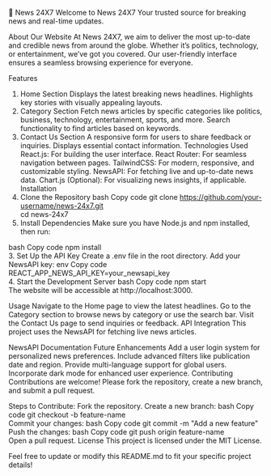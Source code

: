 📰 News 24X7
Welcome to News 24X7
Your trusted source for breaking news and real-time updates.

About Our Website
At News 24X7, we aim to deliver the most up-to-date and credible news from around the globe. Whether it’s politics, technology, or entertainment, we’ve got you covered. Our user-friendly interface ensures a seamless browsing experience for everyone.

Features
1. Home Section
Displays the latest breaking news headlines.
Highlights key stories with visually appealing layouts.
2. Category Section
Fetch news articles by specific categories like politics, business, technology, entertainment, sports, and more.
Search functionality to find articles based on keywords.
3. Contact Us Section
A responsive form for users to share feedback or inquiries.
Displays essential contact information.
Technologies Used
React.js: For building the user interface.
React Router: For seamless navigation between pages.
TailwindCSS: For modern, responsive, and customizable styling.
NewsAPI: For fetching live and up-to-date news data.
Chart.js (Optional): For visualizing news insights, if applicable.
Installation
1. Clone the Repository
bash
Copy code
git clone https://github.com/your-username/news-24x7.git  
cd news-24x7  
2. Install Dependencies
Make sure you have Node.js and npm installed, then run:

bash
Copy code
npm install  
3. Set Up the API Key
Create a .env file in the root directory.
Add your NewsAPI key:
env
Copy code
REACT_APP_NEWS_API_KEY=your_newsapi_key  
4. Start the Development Server
bash
Copy code
npm start  
The website will be accessible at http://localhost:3000.

Usage
Navigate to the Home page to view the latest headlines.
Go to the Category section to browse news by category or use the search bar.
Visit the Contact Us page to send inquiries or feedback.
API Integration
This project uses the NewsAPI for fetching live news articles.

NewsAPI Documentation
Future Enhancements
Add a user login system for personalized news preferences.
Include advanced filters like publication date and region.
Provide multi-language support for global users.
Incorporate dark mode for enhanced user experience.
Contributing
Contributions are welcome! Please fork the repository, create a new branch, and submit a pull request.

Steps to Contribute:
Fork the repository.
Create a new branch:
bash
Copy code
git checkout -b feature-name  
Commit your changes:
bash
Copy code
git commit -m "Add a new feature"  
Push the changes:
bash
Copy code
git push origin feature-name  
Open a pull request.
License
This project is licensed under the MIT License.

Feel free to update or modify this README.md to fit your specific project details!